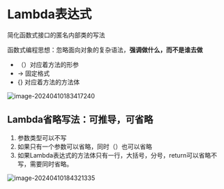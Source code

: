 # Lambda表达式

简化函数式接口的匿名内部类的写法

函数式编程思想：忽略面向对象的复杂语法，**强调做什么，而不是谁去做**

- （）对应着方法的形参
- -> 固定格式
- {} 对应着方法的方法体

![image-20240410183417240](C:\Users\jqdsg\AppData\Roaming\Typora\typora-user-images\image-20240410183417240.png)

## Lambda省略写法：可推导，可省略

1. 参数类型可以不写
2. 如果只有一个参数可以省略，同时（）也可以省略
3. 如果Lambda表达式的方法体只有一行，大括号，分号，return可以省略不写，需要同时省略。



![image-20240410184321335](C:\Users\jqdsg\AppData\Roaming\Typora\typora-user-images\image-20240410184321335.png)